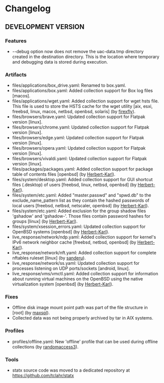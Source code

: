 # Changelog

## DEVELOPMENT VERSION

### Features

- --debug option now does not remove the uac-data.tmp directory created in the destination directory. This is the location where temporary and debugging data is stored during execution.

### Artifacts

- files/applications/box_drive.yaml: Renamed to box.yaml.
- files/applications/box.yaml: Added collection support for Box log files [macos].
- files/applications/wget.yaml: Added collection support for wget hsts file. This file is used to store the HSTS cache for the wget utility [aix, esxi, freebsd, linux, macos, netbsd, openbsd, solaris] (by [firexfly](https://github.com/firexfly)).
- files/browsers/brave.yaml: Updated collection support for Flatpak version [linux].
- files/browsers/chrome.yaml: Updated collection support for Flatpak version [linux].
- files/browsers/edge.yaml: Updated collection support for Flatpak version [linux].
- files/browsers/opera.yaml: Updated collection support for Flatpak version [linux].
- files/browsers/vivaldi.yaml: Updated collection support for Flatpak version [linux].
- files/packages/packages.yaml: Added collection support for package table of contents files [openbsd] (by [Herbert-Karl](https://github.com/Herbert-Karl)).
- files/system/desktop.yaml: Added collection support for GUI shortcut files (.desktop) of users [freebsd, linux, netbsd, openbsd] (by [Herbert-Karl](https://github.com/Herbert-Karl)).
- files/system/etc.yaml: Added "master.passwd" and "spwd.db" to the exclude_name_pattern list as they contain the hashed passwords of local users [freebsd, netbsd, netscaler, openbsd] (by [Herbert-Karl](https://github.com/Herbert-Karl)).
- files/system/etc.yaml: Added exclusion for the group shadow files 'gshadow' and 'gshadow-'. Those files contain password hashes for groups [linux] (by [Herbert-Karl](https://github.com/Herbert-Karl)).
- files/system/xsession_errors.yaml: Updated collection support for OpenBSD systems [openbsd] (by [Herbert-Karl](https://github.com/Herbert-Karl)).
- live_response/network/ndp.yaml: Added collection support for kernel's IPv6 network neighbor cache [freebsd, netbsd, openbsd] (by [Herbert-Karl](https://github.com/Herbert-Karl)).
- live_response/network/nft.yaml: Added collection support for complete nftables ruleset [linux] (by [sanderu](https://github.com/sanderu)).
- live_response/network/ss.yaml: Updated collection support for processes listening on UDP ports/sockets [android, linux].
- live_response/vms/vmctl.yaml: Added collection support for information about running virtual machines on the OpenBSD using the native virtualization system [openbsd] (by [Herbert-Karl](https://github.com/Herbert-Karl)).

### Fixes

- Offline disk image mount point path was part of the file structure in [root] (by [maxspl](https://github.com/maxspl)).
- Collected data was not being properly archived by tar in AIX systems.

### Profiles

- profiles/offline.yaml: New 'offline' profile that can be used during offline collections (by [randomaccess3](https://github.com/randomaccess3)).

### Tools

- statx source code was moved to a dedicated repository at https://github.com/tclahr/statx